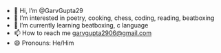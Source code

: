 - 👋 Hi, I’m @GarvGupta29
- 👀 I’m interested in poetry, cooking, chess, coding, reading, beatboxing
- 🌱 I’m currently learning beatboxing, c language
- 📫 How to reach me garvgupta2906@gmail.com
- 😄 Pronouns: He/Him

<!---
GarvGupta29/GarvGupta29 is a ✨ special ✨ repository because its `README.md` (this file) appears on your GitHub profile.
You can click the Preview link to take a look at your changes.
--->
